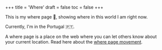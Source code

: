 +++
title = 'Where'
draft = false
toc = false
+++

This is my where page 📍, showing where in this world I am right now.

Currently, I'm in the Portugal 🇵🇹.

A where page is a place on the web where you can let others know about your current location. 
Read here about the [where page movement](https://niqwithq.com/posts/where-are-you).
